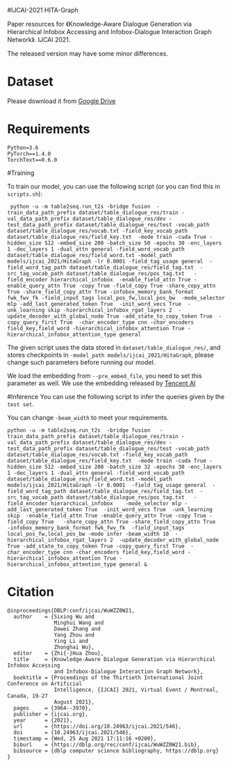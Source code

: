 #IJCAI-2021 HITA-Graph

Paper resources for 《Knowledge-Aware Dialogue Generation via Hierarchical Infobox Accessing and Infobox-Dialogue Interaction Graph Network》. IJCAI 2021.

The released version may have some minor differences. 

# Dataset

Please download it from [Google Drive](https://drive.google.com/file/d/1-sxVKXHd5y68kPJQSAyxESzN3lHuXezn/view?usp=sharing)

# Requirements
```shell script
Python=3.6
PyTorch==1.4.0
TorchText==0.6.0
```


#Training

To train our model, you can use the following script (or you can find this in `scripts.sh`):
```shell script
 python -u -m table2seq.run_t2s -bridge fusion  -train_data_path_prefix dataset/table_dialogue_res/train -val_data_path_prefix dataset/table_dialogue_res/dev -test_data_path_prefix dataset/table_dialogue_res/test -vocab_path dataset/table_dialogue_res/vocab.txt -field_key_vocab_path dataset/table_dialogue_res/field_key.txt  -mode train -cuda True -hidden_size 512 -embed_size 200 -batch_size 50 -epochs 30 -enc_layers 1 -dec_layers 1 -dual_attn general -field_word_vocab_path dataset/table_dialogue_res/field_word.txt -model_path models/ijcai_2021/HitaGraph -lr 0.0001 -field_tag_usage general  -field_word_tag_path dataset/table_dialogue_res/field_tag.txt  -src_tag_vocab_path dataset/table_dialogue_res/pos_tag.txt   -field_encoder hierarchical_infobox  -enable_field_attn True -enable_query_attn True -copy True -field_copy True -share_copy_attn True -share_field_copy_attn True -infobox_memory_bank_format fwk_fwv_fk -field_input_tags local_pos_fw,local_pos_bw  -mode_selector mlp -add_last_generated_token True  -init_word_vecs True  -unk_learning skip -hierarchical_infobox_rgat_layers 2  -update_decoder_with_global_node True -add_state_to_copy_token True  -copy_query_first True  -char_encoder_type cnn -char_encoders field_key,field_word -hierarchical_infobox_attention True -hierarchical_infobox_attention_type general
```
The given script uses the data stored in  `dataset/table_dialogue_res/`, and stores checkpoints in `-model_path models/ijcai_2021/HitaGraph`, please change such parameters before running our model.

We load the embedding from `--pre_embed_file`, you need to set this parameter as well.  We use the embedding released by [Tencent AI](https://ai.tencent.com/ailab/nlp/en/data/Tencent_AILab_ChineseEmbedding.tar.gz) 
 
#Inference 
You can use the following script to infer the queries given by the  `test set`.

You can change `-beam_width` to meet your requirements.

```shell script
python -u -m table2seq.run_t2s  -bridge fusion   -train_data_path_prefix dataset/table_dialogue_res/train -val_data_path_prefix dataset/table_dialogue_res/dev -test_data_path_prefix dataset/table_dialogue_res/test -vocab_path dataset/table_dialogue_res/vocab.txt -field_key_vocab_path dataset/table_dialogue_res/field_key.txt  -mode train -cuda True -hidden_size 512 -embed_size 200 -batch_size 32 -epochs 30 -enc_layers 1 -dec_layers 1 -dual_attn general -field_word_vocab_path dataset/table_dialogue_res/field_word.txt -model_path models/ijcai_2021/HitaGraph -lr 0.0001  -field_tag_usage general  -field_word_tag_path dataset/table_dialogue_res/field_tag.txt  -src_tag_vocab_path dataset/table_dialogue_res/pos_tag.txt   -field_encoder hierarchical_infobox    -mode_selector mlp -add_last_generated_token True  -init_word_vecs True  -unk_learning skip  -enable_field_attn True -enable_query_attn True -copy True -field_copy True   -share_copy_attn True -share_field_copy_attn True   -infobox_memory_bank_format fwk_fwv_fk  -field_input_tags local_pos_fw,local_pos_bw -mode infer -beam_width 10  -hierarchical_infobox_rgat_layers 2  -update_decoder_with_global_node True -add_state_to_copy_token True -copy_query_first True  -char_encoder_type cnn -char_encoders field_key,field_word -hierarchical_infobox_attention True -hierarchical_infobox_attention_type general &
```

# Citation
```
@inproceedings{DBLP:conf/ijcai/WuWZZ0W21,
  author    = {Sixing Wu and
               Minghui Wang and
               Dawei Zhang and
               Yang Zhou and
               Ying Li and
               Zhonghai Wu},
  editor    = {Zhi{-}Hua Zhou},
  title     = {Knowledge-Aware Dialogue Generation via Hierarchical Infobox Accessing
               and Infobox-Dialogue Interaction Graph Network},
  booktitle = {Proceedings of the Thirtieth International Joint Conference on Artificial
               Intelligence, {IJCAI} 2021, Virtual Event / Montreal, Canada, 19-27
               August 2021},
  pages     = {3964--3970},
  publisher = {ijcai.org},
  year      = {2021},
  url       = {https://doi.org/10.24963/ijcai.2021/546},
  doi       = {10.24963/ijcai.2021/546},
  timestamp = {Wed, 25 Aug 2021 17:11:16 +0200},
  biburl    = {https://dblp.org/rec/conf/ijcai/WuWZZ0W21.bib},
  bibsource = {dblp computer science bibliography, https://dblp.org}
}
```
